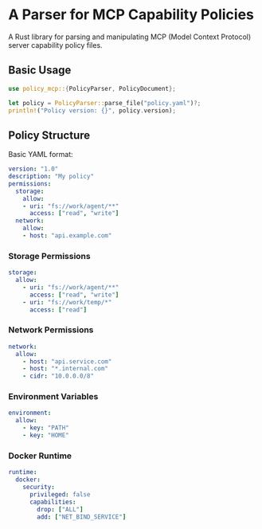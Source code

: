 # A Parser for MCP Capability Policies

A Rust library for parsing and manipulating MCP (Model Context Protocol) server capability policy files.

## Basic Usage

```rust
use policy_mcp::{PolicyParser, PolicyDocument};

let policy = PolicyParser::parse_file("policy.yaml")?;
println!("Policy version: {}", policy.version);
```

## Policy Structure

Basic YAML format:

```yaml
version: "1.0"
description: "My policy"
permissions:
  storage:
    allow:
    - uri: "fs://work/agent/**"
      access: ["read", "write"]
  network:
    allow:
    - host: "api.example.com"
```

### Storage Permissions

```yaml
storage:
  allow:
    - uri: "fs://work/agent/**"
      access: ["read", "write"]
    - uri: "fs://work/temp/*"
      access: ["read"]
```

### Network Permissions

```yaml
network:
  allow:
    - host: "api.service.com"
    - host: "*.internal.com"
    - cidr: "10.0.0.0/8"
```

### Environment Variables

```yaml
environment:
  allow:
    - key: "PATH"
    - key: "HOME"
```

### Docker Runtime

```yaml
runtime:
  docker:
    security:
      privileged: false
      capabilities:
        drop: ["ALL"]
        add: ["NET_BIND_SERVICE"]
```
